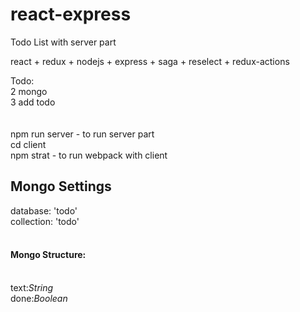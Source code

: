 # react-express
Todo List with server part

react + redux + nodejs + express + saga + reselect + redux-actions

Todo: </br>
2 mongo </br>
3 add todo </br>
 </br> </br>
npm run server - to run server part </br>
cd client  </br>
npm strat - to run webpack with client </br>

## Mongo Settings
database: 'todo'</br>
collection: 'todo'</br>
</br>
#### Mongo Structure:
</br>
text:<i>String</i></br>
done:<i>Boolean</i></br>

